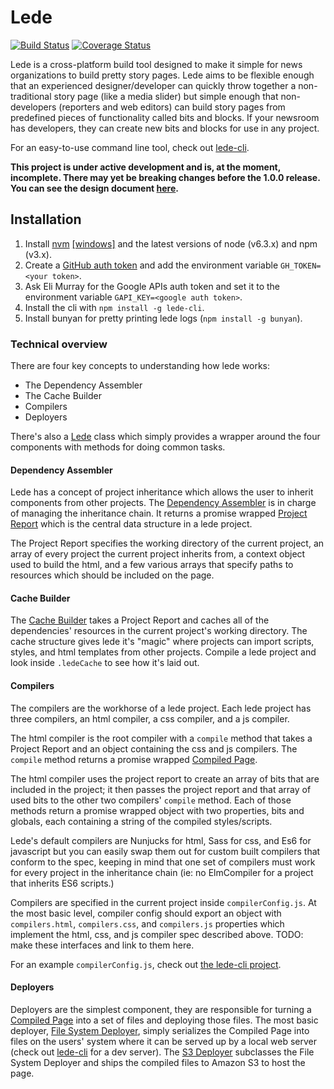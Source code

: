 # Lede
[![Build Status](https://travis-ci.org/tbtimes/lede.svg?branch=master)](https://travis-ci.org/tbtimes/lede) [![Coverage Status](https://coveralls.io/repos/github/tbtimes/lede/badge.svg?branch=master)](https://coveralls.io/github/tbtimes/lede?branch=master)

Lede is a cross-platform build tool designed to make it simple for news organizations to build pretty story pages. Lede aims to be flexible enough that an experienced designer/developer can quickly throw together a non-traditional story page (like a media slider) but simple enough that non-developers (reporters and web editors) can build story pages from predefined pieces of functionality called bits and blocks. If your newsroom has developers, they can create new bits and blocks for use in any project.

For an easy-to-use command line tool, check out [lede-cli](http://github.com/tbtimes/lede-cli).

__This project is under active development and is, at the moment, incomplete. There may yet be breaking changes before the 1.0.0 release. You can see the design document [here](https://docs.google.com/document/d/1JWlMWI_K7AmLP4jQMzumpTnsQtkIrpMrVWLloAv-M20/edit?usp=sharing).__

## Installation
1. Install [nvm](https://github.com/creationix/nvm) [\[windows\]](https://github.com/coreybutler/nvm-windows) and the latest versions of node (v6.3.x) and npm (v3.x).
2. Create a [GitHub auth token](https://help.github.com/articles/creating-an-access-token-for-command-line-use/) and add the environment variable `GH_TOKEN=<your token>`.
3. Ask Eli Murray for the Google APIs auth token and set it to the environment variable `GAPI_KEY=<google auth token>`.
4. Install the cli with `npm install -g lede-cli`.
5. Install bunyan for pretty printing lede logs (`npm install -g bunyan`).

### Technical overview
There are four key concepts to understanding how lede works:
* The Dependency Assembler
* The Cache Builder
* Compilers
* Deployers

There's also a [Lede](./src/lede/Lede.ts) class which simply provides a wrapper around the four components with methods for doing common tasks.

#### Dependency Assembler
Lede has a concept of project inheritance which allows the user to inherit components from other projects. The [Dependency Assembler](./src/lede/DependencyAssembler.ts) is in charge of managing the inheritance chain. It returns a promise wrapped [Project Report](./src/interfaces/ProjectReport.ts) which is the central data structure in a lede project. 

The Project Report specifies the working directory of the current project, an array of every project the current project inherits from, a context object used to build the html, and a few various arrays that specify paths to resources which should be included on the page.

#### Cache Builder
The [Cache Builder](./src/lede/CacheBuilder.ts) takes a Project Report and caches all of the dependencies' resources in the current project's working directory. The cache structure gives lede it's "magic" where projects can import scripts, styles, and html templates from other projects. Compile a lede project and look inside `.ledeCache` to see how it's laid out.

#### Compilers
The compilers are the workhorse of a lede project. Each lede project has three compilers, an html compiler, a css compiler, and a js compiler. 

The html compiler is the root compiler with a `compile` method that takes a Project Report and an object containing the css and js compilers. The `compile` method returns a promise wrapped [Compiled Page](./src/interfaces/CompiledPage.ts). 

The html compiler uses the project report to create an array of bits that are included in the project; it then passes the project report and that array of used bits to the other two compilers' `compile` method. Each of those methods return a promise wrapped object with two properties, bits and globals, each containing a string of the compiled styles/scripts.

Lede's default compilers are Nunjucks for html, Sass for css, and Es6 for javascript but you can easily swap them out for custom built compilers that conform to the spec, keeping in mind that one set of compilers must work for every project in the inheritance chain (ie: no ElmCompiler for a project that inherits ES6 scripts.)

Compilers are specified in the current project inside `compilerConfig.js`. At the most basic level, compiler config should export an object with `compilers.html`, `compilers.css`, and `compilers.js` properties which implement the html, css, and js compiler spec described above. TODO: make these interfaces and link to them here. 

For an example `compilerConfig.js`, check out [the lede-cli project](https://github.com/tbtimes/lede-cli/blob/master/templates/project/compilerConfig.js).

#### Deployers
Deployers are the simplest component, they are responsible for turning a [Compiled Page](./src/interfaces/CompiledPage.ts) into a set of files and deploying those files. The most basic deployer, [File System Deployer](./src/deployers/FileSystemDeployer.ts), simply serializes the Compiled Page into files on the users' system where it can be served up by a local web server (check out [lede-cli](https://github.com/tbtimes/lede-cli) for a dev server). The [S3 Deployer](./src/deployers/S3Deployer.ts) subclasses the File System Deployer and ships the compiled files to Amazon S3 to host the page.